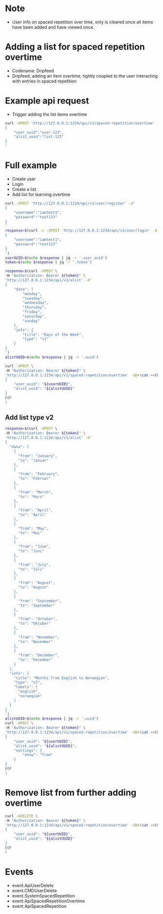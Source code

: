 # Note
- User info on spaced repetition over time, only is cleared once all items have been added and have viewed once.

# Adding a list for spaced repetition overtime
- Codename: Dripfeed
- Dripfeed, adding an item overtime, tightly coupled to the user interacting with entries in spaced repetition

# Example api request
- Trigger adding the list items overtime

```sh
curl -XPOST 'http://127.0.0.1:1234/api/v1/spaced-repetition/overtime' -d'
{
    "user_uuid":"user-123",
    "alist_uuid":"list-123"
}
'
```

# Full example
- Create user
- Login
- Create a list
- Add list for learning overtime

```sh
curl -XPOST 'http://127.0.0.1:1234/api/v1/user/register' -d'
{
    "username":"iamtest1",
    "password":"test123"
}
'
response=$(curl -s -XPOST 'http://127.0.0.1:1234/api/v1/user/login' -d'
{
    "username":"iamtest1",
    "password":"test123"
}
')
userUUID=$(echo $response | jq -r '.user_uuid')
token=$(echo $response | jq -r '.token')

response=$(curl -XPOST \
-H "Authorization: Bearer ${token}" \
'http://127.0.0.1:1234/api/v1/alist' -d'
{
    "data": [
        "monday",
        "tuesday",
        "wednesday",
        "thursday",
        "friday",
        "saturday",
        "sunday"
    ],
    "info": {
        "title": "Days of the Week",
        "type": "v1"
    }
}
')
alistUUID=$(echo $response | jq -r '.uuid')

curl -XPOST \
-H "Authorization: Bearer ${token}" \
'http://127.0.0.1:1234/api/v1/spaced-repetition/overtime' -d@<(cat <<EOF
{
    "user_uuid": "${userUUID}",
    "alist_uuid": "${alistUUID}"
}
EOF
)
```

## Add list type v2

```sh
response=$(curl -XPOST \
-H "Authorization: Bearer ${token}" \
'http://127.0.0.1:1234/api/v1/alist' -d'
{
  "data": [
    {
      "from": "January",
      "to": "Januar"
    },
    {
      "from": "February",
      "to": "Februar"
    },
    {
      "from": "March",
      "to": "Mars"
    },
    {
      "from": "April",
      "to": "April"
    },
    {
      "from": "May",
      "to": "Mai"
    },
    {
      "from": "June",
      "to": "Juni"
    },
    {
      "from": "July",
      "to": "Juli"
    },
    {
      "from": "August",
      "to": "August"
    },
    {
      "from": "September",
      "to": "September"
    },
    {
      "from": "October",
      "to": "Oktober"
    },
    {
      "from": "November",
      "to": "November"
    },
    {
      "from": "December",
      "to": "Desember"
    }
  ],
  "info": {
    "title": "Months from English to Norwegian",
    "type": "v2",
    "labels": [
      "english",
      "norwegian"
    ]
  }
}
')
alistUUID=$(echo $response | jq -r '.uuid')
curl -XPOST \
-H "Authorization: Bearer ${token}" \
'http://127.0.0.1:1234/api/v1/spaced-repetition/overtime' -d@<(cat <<EOF
{
    "user_uuid": "${userUUID}",
    "alist_uuid": "${alistUUID}",
    "settings": {
        "show": "from"
    }
}
EOF
)
```

# Remove list from further adding overtime

```sh
curl -XDELETE \
-H "Authorization: Bearer ${token}" \
'http://127.0.0.1:1234/api/v1/spaced-repetition/overtime' -d@<(cat <<EOF
{
    "user_uuid": "${userUUID}",
    "alist_uuid": "${alistUUID}"
}
EOF
)
```

# Events
- event.ApiUserDelete
- event.CMDUserDelete
- event.SystemSpacedRepetition
- event.ApiSpacedRepetitionOvertime
- event.ApiSpacedRepetition
